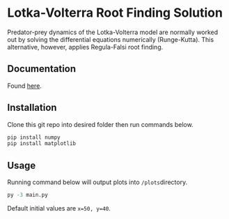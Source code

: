 # Lotka-Volterra Root Finding Solution
Predator-prey dynamics of the Lotka-Volterra model are normally worked out by solving the differential equations numerically (Runge-Kutta). This alternative, however, applies Regula-Falsi root finding.

## Documentation
Found [here](https://drive.google.com/file/d/1qumwxmLpMo7Z_LwizRqNo_AprVtUJzze/view?usp=sharing).

## Installation

Clone this git repo into desired folder then run commands below.

```bash
pip install numpy
pip install matplotlib
```

## Usage
Running command below will output plots into ``/plots``directory.
```python
py -3 main.py
```
Default initial values are ``x=50, y=40``.
